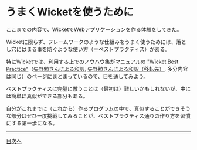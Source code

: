 # うまくWicketを使うために

ここまでの内容で、WicketでWebアプリケーションを作る体験をしてきた。

Wicketに限らず、フレームワークのような仕組みをうまく使うためには、落とし穴にはまる事を防ぐような使い方（＝ベストプラクティス）がある。

特にWicketでは、利用する上でのノウハウ集がマニュアルの ["Wicket Best Practice"](https://ci.apache.org/projects/wicket/guide/9.x/single.html#_wicket_best_practices)（[矢野勉さんによる和訳](http://tyano.shelfinc.com/post/61768922898/wicket-best-practice-japanese), [矢野勉さんによる和訳（移転先）](http://boxofpapers.hatenablog.com/entry/wicket-best-practice-japanese), 多分内容は同じ）のページにまとまっているので、目を通してみよう。

ベストプラクティスに完璧に倣うことは（最初は）難しいかもしれないが、中には簡単に真似ができる部分もある。

自分がこれまでに（これから）作るプログラムの中で、真似することができそうな部分はぜひ一度挑戦してみることが、ベストプラクティス通りの作り方を習慣にする第一歩になる。

----

[目次へ](../../README.md) 
